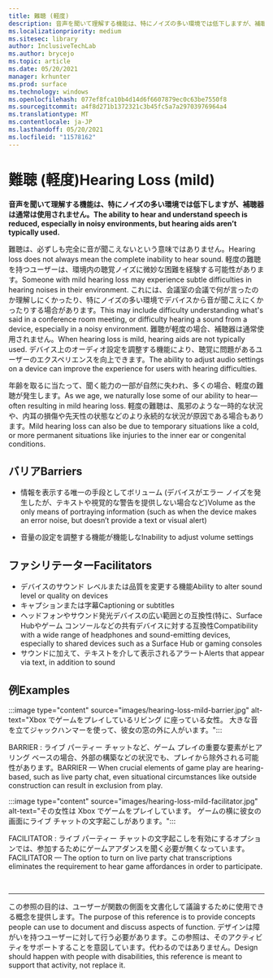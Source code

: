 ```yaml
---
title: 難聴 (軽度)
description: 音声を聞いて理解する機能は、特にノイズの多い環境では低下しますが、補聴器は一般的には使用されません。
ms.localizationpriority: medium
ms.sitesec: library
author: InclusiveTechLab
ms.author: brycejo
ms.topic: article
ms.date: 05/20/2021
manager: krhunter
ms.prod: surface
ms.technology: windows
ms.openlocfilehash: 077ef8fca10b4d14d6f6607879ec0c63be7550f8
ms.sourcegitcommit: a4f8d271b1372321c3b45fc5a7a29703976964a4
ms.translationtype: MT
ms.contentlocale: ja-JP
ms.lasthandoff: 05/20/2021
ms.locfileid: "11578162"
---
```

# <a name="hearing-loss-mild"></a><span data-ttu-id="9e059-103">難聴 (軽度)</span><span class="sxs-lookup"><span data-stu-id="9e059-103">Hearing Loss (mild)</span></span>

**<span data-ttu-id="9e059-104">音声を聞いて理解する機能は、特にノイズの多い環境では低下しますが、補聴器は通常は使用されません。</span><span class="sxs-lookup"><span data-stu-id="9e059-104">The ability to hear and understand speech is reduced, especially in noisy environments, but hearing aids aren’t typically used.</span></span>**

<span data-ttu-id="9e059-105">難聴は、必ずしも完全に音が聞こえないという意味ではありません。</span><span class="sxs-lookup"><span data-stu-id="9e059-105">Hearing loss does not always mean the complete inability to hear sound.</span></span> <span data-ttu-id="9e059-106">軽度の難聴を持つユーザーは、環境内の聴覚ノイズに微妙な困難を経験する可能性があります。</span><span class="sxs-lookup"><span data-stu-id="9e059-106">Someone with mild hearing loss may experience subtle difficulties in hearing noises in their environment.</span></span> <span data-ttu-id="9e059-107">これには、会議室の会議で何が言ったのか理解しにくかったり、特にノイズの多い環境でデバイスから音が聞こえにくかったりする場合があります。</span><span class="sxs-lookup"><span data-stu-id="9e059-107">This may include difficulty understanding what's said in a conference room meeting, or difficulty hearing a sound from a device, especially in a noisy environment.</span></span> <span data-ttu-id="9e059-108">難聴が軽度の場合、補聴器は通常使用されません。</span><span class="sxs-lookup"><span data-stu-id="9e059-108">When hearing loss is mild, hearing aids are not typically used.</span></span> <span data-ttu-id="9e059-109">デバイス上のオーディオ設定を調整する機能により、聴覚に問題があるユーザーのエクスペリエンスを向上できます。</span><span class="sxs-lookup"><span data-stu-id="9e059-109">The ability to adjust audio settings on a device can improve the experience for users with hearing difficulties.</span></span>

<span data-ttu-id="9e059-110">年齢を取るに当たって、聞く能力の一部が自然に失われ、多くの場合、軽度の難聴が発生します。</span><span class="sxs-lookup"><span data-stu-id="9e059-110">As we age, we naturally lose some of our ability to hear—often resulting in mild hearing loss.</span></span> <span data-ttu-id="9e059-111">軽度の難聴は、風邪のような一時的な状況や、内耳の損傷や先天性の状態などのより永続的な状況が原因である場合もあります。</span><span class="sxs-lookup"><span data-stu-id="9e059-111">Mild hearing loss can also be due to temporary situations like a cold, or more permanent situations like injuries to the inner ear or congenital conditions.</span></span>

## <a name="barriers"></a><span data-ttu-id="9e059-112">バリア</span><span class="sxs-lookup"><span data-stu-id="9e059-112">Barriers</span></span>

* <span data-ttu-id="9e059-113">情報を表示する唯一の手段としてボリューム (デバイスがエラー ノイズを発生したが、テキストや視覚的な警告を提供しない場合など)</span><span class="sxs-lookup"><span data-stu-id="9e059-113">Volume as the only means of portraying information (such as when the device makes an error noise, but doesn’t provide a text or visual alert)</span></span>

* <span data-ttu-id="9e059-114">音量の設定を調整する機能が機能しな</span><span class="sxs-lookup"><span data-stu-id="9e059-114">Inability to adjust volume settings</span></span>

## <a name="facilitators"></a><span data-ttu-id="9e059-115">ファシリテーター</span><span class="sxs-lookup"><span data-stu-id="9e059-115">Facilitators</span></span>

* <span data-ttu-id="9e059-116">デバイスのサウンド レベルまたは品質を変更する機能</span><span class="sxs-lookup"><span data-stu-id="9e059-116">Ability to alter sound level or quality on devices</span></span>
* <span data-ttu-id="9e059-117">キャプションまたは字幕</span><span class="sxs-lookup"><span data-stu-id="9e059-117">Captioning or subtitles</span></span> 
* <span data-ttu-id="9e059-118">ヘッドフォンやサウンド発光デバイスの広い範囲との互換性(特に、Surface Hubやゲーム コンソールなどの共有デバイスに対する互換性</span><span class="sxs-lookup"><span data-stu-id="9e059-118">Compatibility with a wide range of headphones and sound-emitting devices, especially to shared devices such as a Surface Hub or gaming consoles</span></span>
* <span data-ttu-id="9e059-119">サウンドに加えて、テキストを介して表示されるアラート</span><span class="sxs-lookup"><span data-stu-id="9e059-119">Alerts that appear via text, in addition to sound</span></span>


## <a name="examples"></a><span data-ttu-id="9e059-120">例</span><span class="sxs-lookup"><span data-stu-id="9e059-120">Examples</span></span>

:::image type="content" source="images/hearing-loss-mild-barrier.jpg" alt-text="Xbox でゲームをプレイしているリビング に座っている女性。 大きな音を立てジャックハンマーを使って、彼女の窓の外に人がいます。":::

<span data-ttu-id="9e059-123">BARRIER : ライブ パーティー チャットなど、ゲーム プレイの重要な要素がヒアリング ベースの場合、外部の構築などの状況でも、プレイから除外される可能性があります。</span><span class="sxs-lookup"><span data-stu-id="9e059-123">BARRIER — When crucial elements of game play are hearing-based, such as live party chat, even situational circumstances like outside construction can result in exclusion from play.</span></span>

:::image type="content" source="images/hearing-loss-mild-facilitator.jpg" alt-text="その女性は Xbox でゲームをプレイしています。 ゲームの横に彼女の画面にライブ チャットの文字起こしがあります。":::

<span data-ttu-id="9e059-126">FACILITATOR : ライブ パーティー チャットの文字起こしを有効にするオプションでは、参加するためにゲームアアダンスを聞く必要が無くなっています。</span><span class="sxs-lookup"><span data-stu-id="9e059-126">FACILITATOR — The option to turn on live party chat transcriptions eliminates the requirement to hear game affordances in order to participate.</span></span> 


&nbsp;

[comment]: # (フッター ステートメント)
___
<span data-ttu-id="9e059-128">この参照の目的は、ユーザーが関数の側面を文書化して議論するために使用できる概念を提供します。</span><span class="sxs-lookup"><span data-stu-id="9e059-128">The purpose of this reference is to provide concepts people can use to document and discuss aspects of function.</span></span> <span data-ttu-id="9e059-129">デザインは障がいを持つユーザーに対して行う必要があります。この参照は、そのアクティビティをサポートすることを意図しています。代わるのではありません。</span><span class="sxs-lookup"><span data-stu-id="9e059-129">Design should happen with people with disabilities, this reference is meant to support that activity, not replace it.</span></span> 